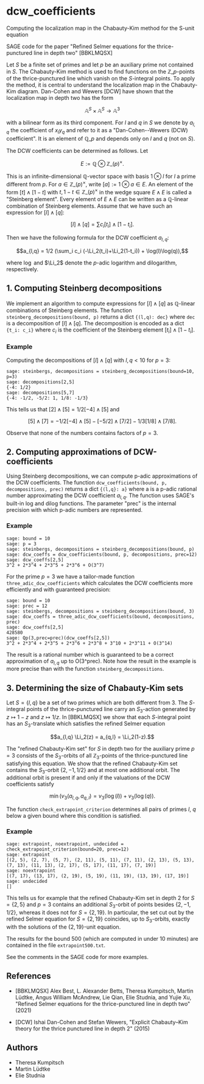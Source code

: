 # dcw_coefficients
Computing the localization map in the Chabauty-Kim method for the S-unit equation

SAGE code for the paper "Refined Selmer equations for the thrice-punctured line in depth two" [BBKLMQSX]

Let $S$ be a finite set of primes and let $p$ be an auxiliary prime not contained in $S$. The Chabauty-Kim method is used to find functions on the $\mathbb{Z}\_p$-points of the thrice-punctured line which vanish on the $S$-integral points. To apply the method, it is central to understand the localization map in the Chabauty-Kim diagram. Dan-Cohen and Wewers [DCW] have shown that the localization map in depth two has the form
```math
\mathbb{A}^S \times \mathbb{A}^S \to \mathbb{A}^3
```
with a bilinear form as its third component. For $l$ and $q$ in $S$ we denote by $a_{l,q}$ the coefficient of $x_l y_q$ and refer to it as a "Dan-Cohen--Wewers (DCW) coefficient". It is an element of $\mathbb{Q}\_p$ and depends only on $l$ and $q$ (not on $S$).

The DCW coefficients can be determined as follows. Let 
```math
E := \mathbb{Q} \otimes \mathbb{Z}\_{(p)}^\times.
```
This is an infinite-dimensional $\mathbb{Q}$-vector space with basis $1 \otimes l$ for $l$ a prime different from $p$. For $a \in \mathbb{Z}\_{(p)}^\times$, write $[a] := 1 \otimes a \in E$. An element of the form $[t] \wedge [1-t]$ with $t, 1-t \in \mathbb{Z}\_{(p)}^\times$ in the wedge square $E \wedge E$ is called a "Steinberg element". Every element of $E \wedge E$ can be written as a $\mathbb{Q}$-linear combination of Steinberg elements. Assume that we have such an expression for $[l] \wedge [q]$:
```math
[l] \wedge [q] = \sum c_i [t_i] \wedge [1-t_i].
```
Then we have the following formula for the DCW coefficient $a_{l,q}$:
```math
a_{l,q} = 1/2 (\sum_i c_i (-\Li_2(t_i)+\Li_2(1-t_i)) + \log(l)\log(q)),
```
where $\log$ and $\Li_2$ denote the $p$-adic logarithm and dilogarithm, respectively.


## 1. Computing Steinberg decompositions
We implement an algorithm to compute expressions for $[l] \wedge [q]$ as $\mathbb{Q}$-linear combinations of Steinberg elements. The function `steinberg_decompositions(bound, p)` returns a dict `{(l,q): dec}` where `dec` is a decomposition of $[l] \wedge [q]$. The decomposition is encoded as a dict `{t_i: c_i}` where $c_i$ is the coefficient of the Steinberg element $[t_i] \wedge [1-t_i]$.

### Example
Computing the decompositions of $[l] \wedge [q]$ with $l,q < 10$ for $p = 3$:
```sage
sage: steinbergs, decompositions = steinberg_decompositions(bound=10, p=3)
sage: decompositions[2,5]
{-4: 1/2}
sage: decompositions[5,7]
{-4: -1/2, -5/2: 1, 1/8: -1/3}
```
This tells us that $[2] \wedge [5] = 1/2 [-4]\wedge [5]$ and 
```math
[5] \wedge [7] = -1/2 [-4] \wedge [5] - [-5/2] \wedge [7/2] - 1/3 [1/8] \wedge [7/8].
```
Observe that none of the numbers contains factors of $p=3$.

## 2. Computing approximations of DCW-coefficients

Using Steinberg decompositions, we can compute p-adic approximations of the DCW coefficients. The function `dcw_coefficients(bound, p, decompositions, prec)` returns a dict `{(l,q}: a}` where a is a p-adic rational number approximating the DCW coefficient $a_{l,q}$. The function uses SAGE's built-in log and dilog functions. The parameter "prec" is the internal precision with which p-adic numbers are represented.

### Example
```sage
sage: bound = 10
sage: p = 3
sage: steinbergs, decompositions = steinberg_decompositions(bound, p)
sage: dcw_coeffs = dcw_coefficients(bound, p, decompositions, prec=12)
sage: dcw_coeffs[2,5]
3^2 + 2*3^4 + 2*3^5 + 2*3^6 + O(3^7)
```

For the prime $p = 3$ we have a tailor-made function `three_adic_dcw_coefficients` which calculates the DCW coefficients more efficiently and with guaranteed precision:
```sage 
sage: bound = 10
sage: prec = 12
sage: steinbergs, decompositions = steinberg_decompositions(bound, 3)
sage: dcw_coeffs = three_adic_dcw_coefficients(bound, decompositions, prec)
sage: dcw_coeffs[2,5]
428580
sage: Qp(3,prec=prec)(dcw_coeffs[2,5])
3^2 + 2*3^4 + 2*3^5 + 2*3^6 + 2*3^8 + 3^10 + 2*3^11 + O(3^14)
```
The result is a rational number which is guaranteed to be a correct approximation of $a_{l,q}$ up to O(3^prec). Note how the result in the example is more precise than with the function `steinberg_decompositions`.

## 3. Determining the size of Chabauty-Kim sets
Let $S = \{l,q\}$ be a set of two primes which are both different from 3. The $S$-integral points of the thrice-punctured line carry an $S_3$-action generated by $z \mapsto 1-z$ and $z \mapsto 1/z$. In [BBKLMQSX] we show that each $S$-integral point has an $S_3$-translate which satisfies the refined  Selmer equation
```math
a_{l,q} \Li_2(z) = a_{q,l} = \Li_2(1-z).
```

The "refined Chabauty-Kim set" for $S$ in depth two for the auxiliary prime $p = 3$ consists of the $S_3$-orbits of all $\mathbb{Z}_3$-points of the thrice-punctured line satisfying this equation. We show that the refined Chabauty-Kim set contains the $S_3$-orbit $\{2,-1,1/2\}$ and at most one additional orbit. The additional orbit is present if and only if the valuations of the DCW coefficients satisfy
```math
\min(v_3(a_{l,q}, a_{q,l}) = v_3(\log(l)) + v_3(\log(q)).
```

The function `check_extrapoint_criterion` determines all pairs of primes $l$, $q$ below a given bound where this condition is satisfied.

### Example
```sage
sage: extrapoint, noextrapoint, undecided = check_extrapoint_criterion(bound=20, prec=12)
sage: extrapoint
[(2, 5), (2, 7), (5, 7), (2, 11), (5, 11), (7, 11), (2, 13), (5, 13), (7, 13), (11, 13), (2, 17), (5, 17), (11, 17), (7, 19)]
sage: noextrapoint
[(7, 17), (13, 17), (2, 19), (5, 19), (11, 19), (13, 19), (17, 19)]
sage: undecided
[]
```
This tells us for example that the refined Chabauty-Kim set in depth 2 for $S = \{2,5\}$ and $p = 3$ contains an additional $S_3$-orbit of points besides $\{2,-1,1/2\}$, whereas it does not for $S = \{2,19\}$. In particular, the set cut out by the refined Selmer equation for $S = \{2,19\}$ coincides, up to $S_3$-orbits, exactly with the solutions of the $\{2,19\}$-unit equation.

The results for the bound 500 (which are computed in under 10 minutes) are contained in the file `extrapoint500.txt`.

See the comments in the SAGE code for more examples.

## References

- [BBKLMQSX] Alex Best, L. Alexander Betts, Theresa Kumpitsch, Martin Lüdtke, Angus William McAndrew, Lie Qian, Elie Studnia, and Yujie Xu, "Refined Selmer equations for the thrice-punctured line in depth two" (2021)
  
- [DCW] Ishai Dan-Cohen and Stefan Wewers, "Explicit Chabauty–Kim theory for the thrice punctured line in depth 2" (2015)
  
## Authors

- Theresa Kumpitsch
- Martin Lüdtke
- Elie Studnia
